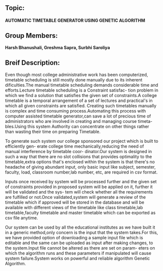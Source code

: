 ## Topic:

#### AUTOMATIC TIMETABLE GENERATOR USING GENETIC ALGORITHM

## Group Members:

**Harsh Bhanushali, Greshma Sapra, Surbhi Saroliya**

## Breif Description:

Even though most college administrative work has been computerized, timetable scheduling
is still mostly done manually due to its inherent dificulties.The manual timetable scheduling
demands considerable time and efforts.Lecture timetable scheduling is a Constraint satisfac-
tion problem in which we find a solution that satisfies the given set of constraints.A college
timetable is a temporal arrangement of a set of lectures and practical's in which all given
constraints are satisfied. Creating such timetables manually is complex and time consuming
process.Automating this process with computer assisted timetable generator,can save a lot
of precious time of administrators who are involved in creating and managing course timeta-
bles.Using this system Authority can concentrate on other things rather than wasting their
time on preparing Timetable.

To generate such system our college sponsored our project which is built to efficiently gen-
erate college time mechanically,reducing the need of manual interference by timetable coor-
dinator.Our system is designed in such a way that there are no slot collisions that provides
optimality to the timetable,extra options that's enclosed within the system is that there's
no headache of giving abundant input, only basic input like subject, semester, faculty, load,
classroom number,lab number, etc, are required in csv format.

Inputs once received by system will be processed further and the given set of constraints
provided in proposed system will be applied on it, further it will be validated and the sys-
tem will check whether all the requirements are fulfilled or not.Once validated,system will
generate a review of the timetable which if approved will be stored in the database and will
be available with different views of the timetable like class timetable,lab timetable,faculty
timetable and master timetable which can be exported as csv file anytime.

Our system can be used by all the educational institutes as we have built it in a generic
method,only concern is the input that the system takes.For this, we have provided option
of downloading a sample input file which is editable and the same can be uploaded as input
after making changes, to the system.Input file cannot be altered as there are set on param-
eters on which the algorithm runs and these parameters if manipulated will cause system
failure.System works on powerful and reliable algorithm Genetic Algorithm.
